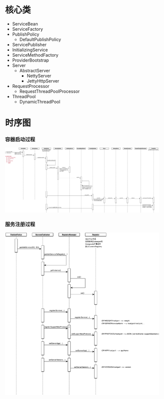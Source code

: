 # 核心类

* ServiceBean
* ServiceFactory
* PublishPolicy
  * DefaultPublishPolicy
* ServicePublisher
* InitializingService
* ServiceMethodFactory
* ProviderBootstrap
* Server
  * AbstractServer
    * NettyServer
    * JettyHttpServer
* RequestProcessor
  * RequestThreadPoolProcessor
* ThreadPool
  * DynamicThreadPool

# 时序图

### 容器启动过程

![](/assets/Provider_Container_UP.png)

### 服务注册过程

![](/assets/ServicePublisher.png)



